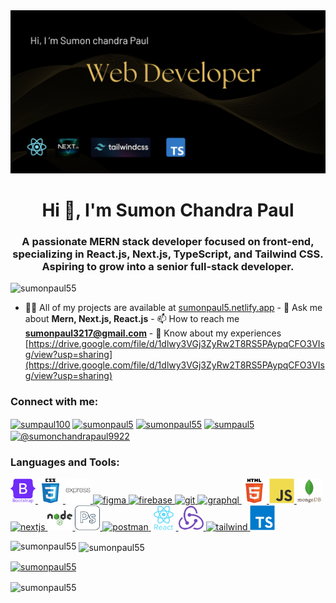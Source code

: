  <img src="https://raw.githubusercontent.com/sumonpaul55/sumonpaul55/refs/heads/main/github%20banner.png" alt="web developer" />
  <h1 align="center">Hi 👋, I'm Sumon Chandra Paul</h1>
<h3 align="center">
  A passionate MERN stack developer focused on front-end, specializing in React.js, Next.js, TypeScript, and Tailwind CSS. Aspiring to grow into a
  senior full-stack developer.
</h3>

<p align="left"><img src="https://komarev.com/ghpvc/?username=sumonpaul55&label=Profile%20views&color=0e75b6&style=flat" alt="sumonpaul55" /></p>


- 👨‍💻 All of my projects are available at [sumonpaul5.netlify.app](sumonpaul5.netlify.app) - 💬 Ask me about **Mern, Next.js, React.js** - 📫 How to
reach me **sumonpaul3217@gmail.com** - 📄 Know about my experiences
[https://drive.google.com/file/d/1dlwy3VGj3ZyRw2T8RS5PAypqCFO3VIsg/view?usp=sharing](https://drive.google.com/file/d/1dlwy3VGj3ZyRw2T8RS5PAypqCFO3VIsg/view?usp=sharing)

<h3 align="left">Connect with me:</h3>
<p align="left">
  <a href="https://twitter.com/sumpaul100" target="blank"
    ><img
      align="center"
      src="https://raw.githubusercontent.com/rahuldkjain/github-profile-readme-generator/master/src/images/icons/Social/twitter.svg"
      alt="sumpaul100"
      height="30"
      width="40"
  /></a>
  <a href="https://linkedin.com/in/sumonpaul5" target="blank"
    ><img
      align="center"
      src="https://raw.githubusercontent.com/rahuldkjain/github-profile-readme-generator/master/src/images/icons/Social/linked-in-alt.svg"
      alt="sumonpaul5"
      height="30"
      width="40"
  /></a>
  <a href="https://fb.com/sumonpaul55" target="blank"
    ><img
      align="center"
      src="https://raw.githubusercontent.com/rahuldkjain/github-profile-readme-generator/master/src/images/icons/Social/facebook.svg"
      alt="sumonpaul55"
      height="30"
      width="40"
  /></a>
  <a href="https://instagram.com/sumpaul5" target="blank"
    ><img
      align="center"
      src="https://raw.githubusercontent.com/rahuldkjain/github-profile-readme-generator/master/src/images/icons/Social/instagram.svg"
      alt="sumpaul5"
      height="30"
      width="40"
  /></a>
  <a href="https://www.youtube.com/c/@sumonchandrapaul9922" target="blank"
    ><img
      align="center"
      src="https://raw.githubusercontent.com/rahuldkjain/github-profile-readme-generator/master/src/images/icons/Social/youtube.svg"
      alt="@sumonchandrapaul9922"
      height="30"
      width="40"
  /></a>
</p>

<h3 align="left">Languages and Tools:</h3>
<div align="left" >
  <a href="https://getbootstrap.com" target="_blank" rel="noreferrer">
    <img
      src="https://raw.githubusercontent.com/devicons/devicon/master/icons/bootstrap/bootstrap-plain-wordmark.svg"
      alt="bootstrap"
      width="40"
      height="40"
    />
  </a>
  <a href="https://www.w3schools.com/css/" target="_blank" rel="noreferrer">
    <img src="https://raw.githubusercontent.com/devicons/devicon/master/icons/css3/css3-original-wordmark.svg" alt="css3" width="40" height="40" />
  </a>
  <a href="https://expressjs.com" target="_blank" rel="noreferrer">
    <img
      src="https://raw.githubusercontent.com/devicons/devicon/master/icons/express/express-original-wordmark.svg"
      alt="express"
      width="40"
      height="40"
    />
  </a>
  <a href="https://www.figma.com/" target="_blank" rel="noreferrer">
    <img src="https://www.vectorlogo.zone/logos/figma/figma-icon.svg" alt="figma" width="40" height="40" />
  </a>
  <a href="https://firebase.google.com/" target="_blank" rel="noreferrer">
    <img src="https://www.vectorlogo.zone/logos/firebase/firebase-icon.svg" alt="firebase" width="40" height="40" />
  </a>
  <a href="https://git-scm.com/" target="_blank" rel="noreferrer">
    <img src="https://www.vectorlogo.zone/logos/git-scm/git-scm-icon.svg" alt="git" width="40" height="40" />
  </a>
  <a href="https://graphql.org" target="_blank" rel="noreferrer">
    <img src="https://www.vectorlogo.zone/logos/graphql/graphql-icon.svg" alt="graphql" width="40" height="40" />
  </a>
  <a href="https://www.w3.org/html/" target="_blank" rel="noreferrer">
    <img src="https://raw.githubusercontent.com/devicons/devicon/master/icons/html5/html5-original-wordmark.svg" alt="html5" width="40" height="40" />
  </a>
  <a href="https://developer.mozilla.org/en-US/docs/Web/JavaScript" target="_blank" rel="noreferrer">
    <img
      src="https://raw.githubusercontent.com/devicons/devicon/master/icons/javascript/javascript-original.svg"
      alt="javascript"
      width="40"
      height="40"
    />
  </a>
  <a href="https://www.mongodb.com/" target="_blank" rel="noreferrer">
    <img
      src="https://raw.githubusercontent.com/devicons/devicon/master/icons/mongodb/mongodb-original-wordmark.svg"
      alt="mongodb"
      width="40"
      height="40"
    />
  </a>
  <a href="https://nextjs.org/" target="_blank" rel="noreferrer">
    <img src="https://cdn.worldvectorlogo.com/logos/nextjs-2.svg" alt="nextjs" width="40" height="40" />
  </a>
  <a href="https://nodejs.org" target="_blank" rel="noreferrer">
    <img
      src="https://raw.githubusercontent.com/devicons/devicon/master/icons/nodejs/nodejs-original-wordmark.svg"
      alt="nodejs"
      width="40"
      height="40"
    />
  </a>
  <a href="https://www.photoshop.com/en" target="_blank" rel="noreferrer">
    <img src="https://raw.githubusercontent.com/devicons/devicon/master/icons/photoshop/photoshop-line.svg" alt="photoshop" width="40" height="40" />
  </a>
  <a href="https://postman.com" target="_blank" rel="noreferrer">
    <img src="https://www.vectorlogo.zone/logos/getpostman/getpostman-icon.svg" alt="postman" width="40" height="40" />
  </a>
  <a href="https://reactjs.org/" target="_blank" rel="noreferrer">
    <img src="https://raw.githubusercontent.com/devicons/devicon/master/icons/react/react-original-wordmark.svg" alt="react" width="40" height="40" />
  </a>
  <a href="https://redux.js.org" target="_blank" rel="noreferrer">
    <img src="https://raw.githubusercontent.com/devicons/devicon/master/icons/redux/redux-original.svg" alt="redux" width="40" height="40" />
  </a>
  <a href="https://tailwindcss.com/" target="_blank" rel="noreferrer">
    <img src="https://www.vectorlogo.zone/logos/tailwindcss/tailwindcss-icon.svg" alt="tailwind" width="40" height="40" />
  </a>
  <a href="https://www.typescriptlang.org/" target="_blank" rel="noreferrer">
    <img
      src="https://raw.githubusercontent.com/devicons/devicon/master/icons/typescript/typescript-original.svg"
      alt="typescript"
      width="40"
      height="40"
    />
  </a>
</div>

<p>
  <img
    align="left"
    src="https://github-readme-stats.vercel.app/api/top-langs?username=sumonpaul55&show_icons=true&locale=en&layout=compact"
    alt="sumonpaul55"
  />
</p>

<p>&nbsp;<img align="center" src="https://github-readme-stats.vercel.app/api?username=sumonpaul55&show_icons=true&locale=en" alt="sumonpaul55" /></p>

<p align="left">
  <a href="https://github.com/ryo-ma/github-profile-trophy"
    ><img src="https://github-profile-trophy.vercel.app/?username=sumonpaul55" alt="sumonpaul55"
  /></a>
</p>

<p><img align="center" src="https://github-readme-streak-stats.herokuapp.com/?user=sumonpaul55&" alt="sumonpaul55" /></p>

